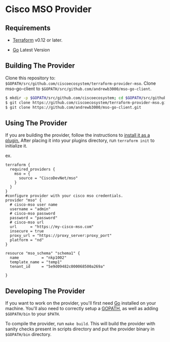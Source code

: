 # Cisco MSO Provider

Requirements
------------

- [Terraform](https://www.terraform.io/downloads.html) v0.12 or later.

- [Go](https://golang.org/doc/install) Latest Version

## Building The Provider ##
Clone this repository to: `$GOPATH/src/github.com/ciscoecosystem/terraform-provider-mso`.
Clone mso-go-client to `$GOPATH/src/github.com/andrewb3000/mso-go-client`.

```sh
$ mkdir -p $GOPATH/src/github.com/ciscoecosystem; cd $GOPATH/src/github.com/ciscoecosystem
$ git clone https://github.com/ciscoecosystem/terraform-provider-mso.git
$ git clone https://github.com/andrewb3000/mso-go-client.git
```


Using The Provider
------------------
If you are building the provider, follow the instructions to [install it as a plugin.](https://www.terraform.io/docs/plugins/basics.html#installing-a-plugin) After placing it into your plugins directory, run `terraform init` to initialize it.

ex.
```hcl
terraform {
  required_providers {
    mso = {
      source = "CiscoDevNet/mso"
    }
  }
}
#configure provider with your cisco mso credentials.
provider "mso" {
  # cisco-mso user name
  username = "admin"
  # cisco-mso password
  password = "password"
  # cisco-mso url
  url      = "https://my-cisco-mso.com"
  insecure = true
  proxy_url = "https://proxy_server:proxy_port"
  platform = "nd"
}

resource "mso_schema" "schema1" {
  name          = "nkp1002"
  template_name = "temp1"
  tenant_id     = "5e9d09482c000068500a269a"

}

```


Developing The Provider
-----------------------
If you want to work on the provider, you'll first need [Go](http://www.golang.org) installed on your machine. You'll also need to correctly setup a [GOPATH](http://golang.org/doc/code.html#GOPATH), as well as adding `$GOPATH/bin` to your `$PATH`.

To compile the provider, run `make build`. This will build the provider with sanity checks present in scripts directory and put the provider binary in `$GOPATH/bin` directory.

